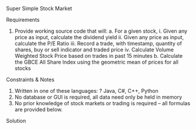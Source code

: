 Super Simple Stock Market

Requirements 
1. Provide working source code that will:
      a. For a given stock, 
      	i. Given any price as input, calculate the dividend yield 
      	ii. Given any price as input, calculate the P/E Ratio 
      	iii. Record a trade, with timestamp, quantity of shares, buy or sell indicator and traded price 
      	iv. Calculate Volume Weighted Stock Price based on trades in past 15 minutes 
      b. Calculate the GBCE All Share Index using the geometric mean of prices for all stocks 


Constraints & Notes 
1. Written in one of these languages: 
      ? Java, C#, C++, Python 
2. No database or GUI is required, all data need only be held in memory 
3. No prior knowledge of stock markets or trading is required – all formulas are provided below. 

Solution
